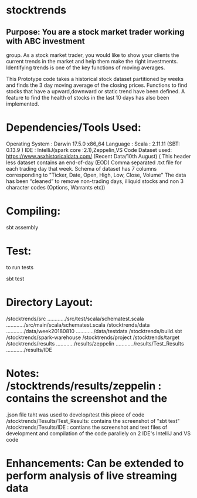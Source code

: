 # stocktrends
## Purpose: You are a stock market trader working with ABC investment
group. As a stock market trader, you would like to show your clients the
current trends in the market and help them make the right investments.
Identifying trends is one of the key functions of moving averages.

This Prototype code takes a historical stock dataset partitioned by
weeks and finds the 3 day moving average of the closing prices.
Functions to find stocks that have a upward,downward or static trend
have been defined. A feature to find the health of stocks in the last 10
days has also been implemented.

# Dependencies/Tools Used:

Operating System : Darwin 17.5.0 x86\_64 Language : Scala : 2.11.11
(SBT: 0.13.9 ) IDE : IntelliJ(spark core :2.1),Zeppelin,VS Code Dataset
used: https://www.asxhistoricaldata.com/ (Recent Data/10th August) (
This header less dataset contains an end-of-day (EOD) Comma separated
.txt file for each trading day that week. Schema of dataset has 7
columns corresponding to "Ticker, Date, Open, High, Low, Close, Volume"
The data has been “cleaned” to remove non-trading days, illiquid stocks
and non 3 character codes (Options, Warrants etc))

# Compiling:

sbt assembly

# Test:

to run tests

sbt test

# Directory Layout:

/stocktrends/src ............/src/test/scala/schematest.scala
............/src/main/scala/schematest.scala /stocktrends/data
............/data/week20180810 ............/data/testdata
/stocktrends/build.sbt /stocktrends/spark-warehouse /stocktrends/project
/stocktrends/target /stocktrends/results ............/results/zeppelin
............/results/Test\_Results ............/results/IDE

# Notes: /stocktrends/results/zeppelin : contains the screenshot and the
.json file taht was used to develop/test this piece of code
/stocktrends/Tesults/Test\_Results: contains the screenshot of "sbt
test" /stocktrends/Tesults/IDE : contians the screenshot and text files
of development and compilation of the code parallely on 2 IDE's IntelliJ
and VS code

# Enhancements: Can be extended to perform analysis of live streaming data

